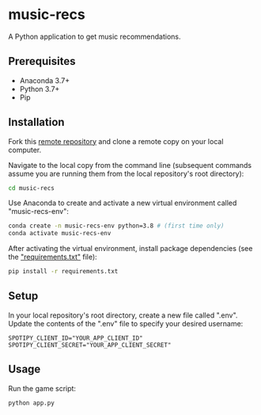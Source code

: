 # music-recs
A Python application to get music recommendations.

## Prerequisites

  + Anaconda 3.7+
  + Python 3.7+
  + Pip

## Installation
Fork this [remote repository](https://github.com/stsikata/nusic-recs.git) and clone a remote copy on your local computer.

Navigate to the local copy from the command line (subsequent commands assume you are running them from the local repository's root directory):

```sh
cd music-recs
```

Use Anaconda to create and activate a new virtual environment called "music-recs-env":

```sh
conda create -n music-recs-env python=3.8 # (first time only)
conda activate music-recs-env
```

After activating the virtual environment, install package dependencies (see the ["requirements.txt"](/requirements.txt) file):

```sh
pip install -r requirements.txt
```

## Setup

In your local repository's root directory, create a new file called ".env". Update the contents of the ".env" file to specify your desired username:

    SPOTIPY_CLIENT_ID="YOUR_APP_CLIENT_ID"
    SPOTIPY_CLIENT_SECRET="YOUR_APP_CLIENT_SECRET"

## Usage

Run the game script:

```py
python app.py
```